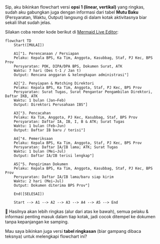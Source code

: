 Sip, aku bikinkan flowchart versi **opsi 1 (linear, vertikal)** yang ringkas, sudah aku gabungkan juga dengan informasi dari tabel **Mutu Baku** (Persyaratan, Waktu, Output) langsung di dalam kotak aktivitasnya biar sekali lihat sudah jelas.

Silakan coba render kode berikut di [Mermaid Live Editor](https://mermaid.live):

```mermaid
flowchart TD
    Start([MULAI])

    A1["1. Perencanaan / Persiapan
    Pelaku: Kepala BPS, Ka Tim, Anggota, Kasubbag, Staf, PJ Kec, BPS Prov
    Persyaratan: POK, DIPA/DPA BPS, Dokumen Surat, ATK
    Waktu: 7 hari (Des t-1 / Jan t)
    Output: Rencana anggaran & kelengkapan administrasi"]

    A2["2. Penyiapan & Matching Direktori
    Pelaku: Kepala BPS, Ka Tim, Anggota, Staf, PJ Kec, BPS Prov
    Persyaratan: Surat Tugas, Surat Pengantar Pengambilan Direktori, Daftar IKB, ATK
    Waktu: 1 bulan (Jan–Feb)
    Output: Direktori Perusahaan IBS"]

    A3["3. Pencacahan
    Pelaku: Ka Tim, Anggota, PJ Kec, Kasubbag, Staf, BPS Prov
    Persyaratan: Daftar IA, IB, I, B & ATK; Surat Tugas
    Waktu: 1 bulan (Feb–Jun)
    Output: Daftar IB baru / terisi"]

    A4["4. Pemeriksaan
    Pelaku: Kepala BPS, Ka Tim, Anggota, Staf, PJ Kec, BPS Prov
    Persyaratan: Daftar IA/IB lama; ATK; Surat Tugas
    Waktu: 1 bulan (Mei–Jul)
    Output: Daftar IA/IB terisi lengkap"]

    A5["5. Pengiriman Dokumen
    Pelaku: Kepala BPS, Ka Tim, Anggota, Kasubbag, Staf, PJ Kec, BPS Prov
    Persyaratan: Daftar IA/IB lama/baru siap kirim
    Waktu: 2 hari (Mei–Jul)
    Output: Dokumen diterima BPS Prov"]

    End([SELESAI])

    Start --> A1 --> A2 --> A3 --> A4 --> A5 --> End
```

📌 Hasilnya akan lebih ringkas (alur dari atas ke bawah), semua pelaku & informasi penting masuk dalam tiap kotak, jadi cocok ditempel ke dokumen tanpa kepanjangan ke samping.

Mau saya bikinkan juga versi **tabel ringkasan** (biar gampang dibaca teksnya) untuk melengkapi flowchart ini?
